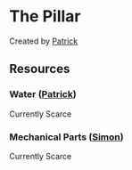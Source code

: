# The Pillar

Created by [Patrick](Players/Patrick.md)

## Resources

### Water ([Patrick](Players/Patrick.md))

Currently Scarce

### Mechanical Parts ([Simon](Players/Simon.md))

Currently Scarce
